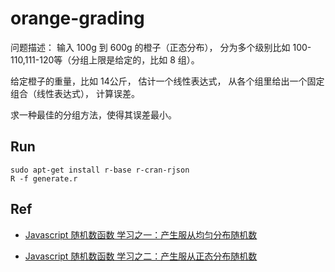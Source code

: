 # orange-grading

问题描述：
输入 100g 到 600g 的橙子（正态分布），
分为多个级别比如 100-110,111-120等（分组上限是给定的，比如 8 组）。

给定橙子的重量，比如 14公斤，
估计一个线性表达式，
从各个组里给出一个固定组合（线性表达式），
计算误差。

求一种最佳的分组方法，使得其误差最小。

## Run

```
sudo apt-get install r-base r-cran-rjson
R -f generate.r
```

## Ref

- [Javascript 随机数函数 学习之一：产生服从均匀分布随机数](http://www.cnblogs.com/zztt/p/4024906.html)

- [Javascript 随机数函数 学习之二：产生服从正态分布随机数](http://www.cnblogs.com/zztt/p/4025207.html)

